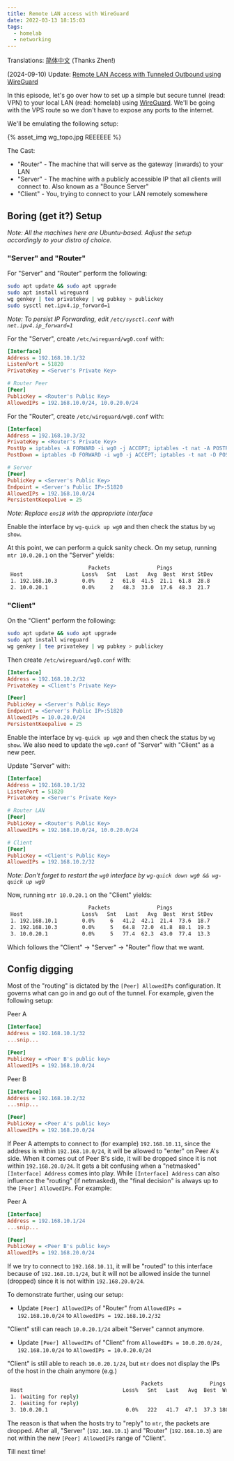 ```yaml
---
title: Remote LAN access with WireGuard
date: 2022-03-13 18:15:03
tags:
  - homelab
  - networking
---
```


Translations: [简体中文](https://www.wogong.net/blog/2022/08/remote-lan-access-with-wireguard) (Thanks Zhen!)

(2024-09-10) Update: [Remote LAN Access with Tunneled Outbound using WireGuard](https://www.laroberto.com/remote-lan-with-tunneled-outbound-wireguard/)

In this episode, let's go over how to set up a simple but secure tunnel (read: VPN) to your local LAN (read: homelab) using [WireGuard](https://www.wireguard.com/). We'll be going with the VPS route so we don't have to expose any ports to the internet.

We'll be emulating the following setup:

{% asset_img wg_topo.jpg REEEEEE %}

The Cast:

* "Router" - The machine that will serve as the gateway (inwards) to your LAN
* "Server" - The machine with a publicly accessible IP that all clients will connect to. Also known as a "Bounce Server"
* "Client" - You, trying to connect to your LAN remotely somewhere

## Boring (get it?) Setup

_Note: All the machines here are Ubuntu-based. Adjust the setup accordingly to your distro of choice._

### "Server" and "Router"

For "Server" and "Router" perform the following:

```bash
sudo apt update && sudo apt upgrade
sudo apt install wireguard
wg genkey | tee privatekey | wg pubkey > publickey
sudo sysctl net.ipv4.ip_forward=1
```
_Note: To persist IP Forwarding, edit `/etc/sysctl.conf` with `net.ipv4.ip_forward=1`_

For the "Server", create `/etc/wireguard/wg0.conf` with:

```ini
[Interface]
Address = 192.168.10.1/32
ListenPort = 51820
PrivateKey = <Server's Private Key>

# Router Peer
[Peer]
PublicKey = <Router's Public Key>
AllowedIPs = 192.168.10.0/24, 10.0.20.0/24
```

For the "Router", create `/etc/wireguard/wg0.conf` with:

```ini
[Interface]
Address = 192.168.10.3/32
PrivateKey = <Router's Private Key>
PostUp = iptables -A FORWARD -i wg0 -j ACCEPT; iptables -t nat -A POSTROUTING -o ens18 -j MASQUERADE
PostDown = iptables -D FORWARD -i wg0 -j ACCEPT; iptables -t nat -D POSTROUTING -o ens18 -j MASQUERADE

# Server
[Peer]
PublicKey = <Server's Public Key>
Endpoint = <Server's Public IP>:51820
AllowedIPs = 192.168.10.0/24
PersistentKeepalive = 25
```
_Note: Replace `ens18` with the appropriate interface_

Enable the interface by `wg-quick up wg0` and then check the status by `wg show`.

At this point, we can perform a quick sanity check. On my setup, running `mtr 10.0.20.1` on the "Server" yields:

```bash
                          Packets               Pings
 Host                   Loss%   Snt   Last   Avg  Best  Wrst StDev
 1. 192.168.10.3        0.0%     2   61.8  41.5  21.1  61.8  28.8
 2. 10.0.20.1           0.0%     2   48.3  33.0  17.6  48.3  21.7
```

### "Client"

On the "Client" perform the following:

```bash
sudo apt update && sudo apt upgrade
sudo apt install wireguard
wg genkey | tee privatekey | wg pubkey > publickey
```

Then create `/etc/wireguard/wg0.conf` with:

```ini
[Interface]
Address = 192.168.10.2/32
PrivateKey = <Client's Private Key>

[Peer]
PublicKey = <Server's Public Key>
Endpoint = <Server's Public IP>:51820
AllowedIPs = 10.0.20.0/24
PersistentKeepalive = 25
```
Enable the interface by `wg-quick up wg0` and then check the status by `wg show`. We also need to update the `wg0.conf` of "Server" with "Client" as a new peer.

Update "Server" with:

```ini
[Interface]
Address = 192.168.10.1/32
ListenPort = 51820
PrivateKey = <Server's Private Key>

# Router LAN
[Peer]
PublicKey = <Router's Public Key>
AllowedIPs = 192.168.10.0/24, 10.0.20.0/24

# Client
[Peer]
PublicKey = <Client's Public Key>
AllowedIPs = 192.168.10.2/32
```
_Note: Don't forget to restart the `wg0` interface by `wg-quick down wg0 && wg-quick up wg0`_

Now, running `mtr 10.0.20.1` on the "Client" yields:

```bash
                          Packets               Pings
 Host                   Loss%   Snt   Last   Avg  Best  Wrst StDev
 1. 192.168.10.1        0.0%     6   41.2  42.1  21.4  73.6  18.7
 2. 192.168.10.3        0.0%     5   64.8  72.0  41.8  88.1  19.3
 3. 10.0.20.1           0.0%     5   77.4  62.3  43.0  77.4  13.3
```

Which follows the "Client" -> "Server" -> "Router" flow that we want.

## Config digging

Most of the "routing" is dictated by the `[Peer] AllowedIPs` configuration. It governs what can go in and go out of the tunnel. For example, given the following setup:

Peer A

```ini
[Interface]
Address = 192.168.10.1/32
...snip...

[Peer]
PublicKey = <Peer B's public key>
AllowedIPs = 192.168.10.0/24
```

Peer B

```ini
[Interface]
Address = 192.168.10.2/32
...snip...

[Peer]
PublicKey = <Peer A's public key>
AllowedIPs = 192.168.20.0/24
```

If Peer A attempts to connect to (for example) `192.168.10.11`, since the address is within `192.168.10.0/24`, it will be allowed to "enter" on Peer A's side. When it comes out of Peer B's side, it will be dropped since it is not within `192.168.20.0/24`. It gets a bit confusing when a "netmasked" `[Interface] Address` comes into play. While `[Interface] Address` can also influence the "routing" (if netmasked), the "final decision" is always up to the `[Peer] AllowedIPs`. For example:

Peer A

```ini
[Interface]
Address = 192.168.10.1/24
...snip...

[Peer]
PublicKey = <Peer B's public key>
AllowedIPs = 192.168.20.0/24
```

If we try to connect to `192.168.10.11`, it will be "routed" to this interface because of `192.168.10.1/24`, but it will not be allowed inside the tunnel (dropped) since it is not within `192.168.20.0/24`.

To demonstrate further, using our setup:

* Update `[Peer] AllowedIPs` of "Router" from `AllowedIPs = 192.168.10.0/24` to `AllowedIPs = 192.168.10.2/32`

"Client" still can reach `10.0.20.1/24` albeit "Server" cannot anymore.

* Update `[Peer] AllowedIPs` of "Client" from `AllowedIPs = 10.0.20.0/24, 192.168.10.0/24` to `AllowedIPs = 10.0.20.0/24`

"Client" is still able to reach `10.0.20.1/24`, but `mtr` does not display the IPs of the host in the chain anymore (e.g.)

```bash
                                           Packets               Pings
 Host                                Loss%   Snt   Last   Avg  Best  Wrst StDev
 1. (waiting for reply)
 2. (waiting for reply)
 3. 10.0.20.1                         0.0%   222   41.7  47.1  37.3 180.8  15.5
```

The reason is that when the hosts try to "reply" to `mtr`, the packets are dropped. After all, "Server" (`192.168.10.1`) and "Router" (`192.168.10.3`) are not within the new `[Peer] AllowedIPs` range of "Client".

Till next time!
